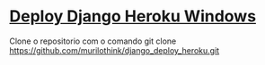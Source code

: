 # [Deploy Django Heroku Windows](http://jilcimar.github.io/)

Clone o repositorio com o comando git clone https://github.com/murilothink/django_deploy_heroku.git

